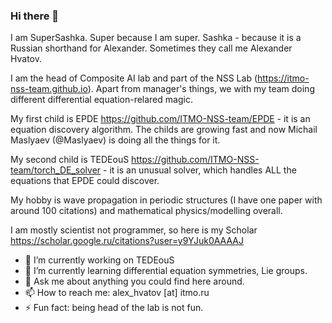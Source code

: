 ### Hi there 👋

I am SuperSashka. Super because I am super. Sashka - because it is a Russian shorthand for Alexander. Sometimes they call me Alexander Hvatov.

I am the head of Composite AI lab and part of the NSS Lab (https://itmo-nss-team.github.io). Apart from manager's things, we with my team doing different differential equation-relared magic. 

My first child is EPDE https://github.com/ITMO-NSS-team/EPDE - it is an equation discovery algorithm. The childs are growing fast and now Michail Maslyaev (@Maslyaev) is doing all the things for it.

My second child is TEDEouS https://github.com/ITMO-NSS-team/torch_DE_solver - it is an unusual solver, which handles ALL the equations that EPDE could discover.

My hobby is wave propagation in periodic structures (I have one paper with around 100 citations) and mathematical physics/modelling overall.

I am mostly scientist not programmer, so here is my Scholar https://scholar.google.ru/citations?user=y9YJuk0AAAAJ



- 🔭 I’m currently working on TEDEouS
- 🌱 I’m currently learning differential equation symmetries, Lie groups.
- 💬 Ask me about anything you could find here around.
- 📫 How to reach me: alex_hvatov [at] itmo.ru
- ⚡ Fun fact: being head of the lab is not fun.
